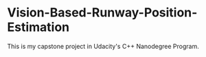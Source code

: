 # Vision-Based-Runway-Position-Estimation
This is my capstone project in Udacity's C++ Nanodegree Program. 
